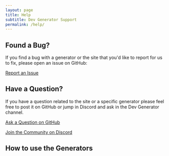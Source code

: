 ```yaml
---
layout: page
title: Help
subtitle: Dev Generator Support
permalink: /help/
---
```


## Found a Bug?

If you find a bug with a generator or the site that you'd like to report for us to fix, please open an issue on GitHub:

[Report an Issue](https://github.com/dev-generator/app.devgenerator.io/issues/new?assignees=chiefpansancolt&labels=bug%2C+new&template=bug_report.md&title=)

## Have a Question?

If you have a question related to the site or a specific generator please feel free to post it on GitHub or jump in Discord and ask in the Dev Generator channel.

[Ask a Question on GitHub](https://github.com/dev-generator/app.devgenerator.io/issues/new?assignees=&labels=new%2C+question&template=question.md&title=Question%3A+)

[Join the Community on Discord](https://discord..com/invite/fzXW3rW)

## How to use the Generators
